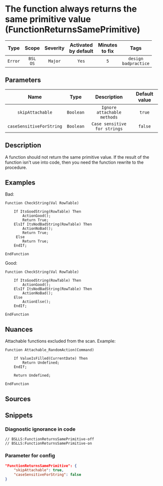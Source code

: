 # The function always returns the same primitive value (FunctionReturnsSamePrimitive)

|  Type   |        Scope        | Severity | Activated<br>by default | Minutes<br>to fix |              Tags               |
|:-------:|:-------------------:|:--------:|:-----------------------------:|:-----------------------:|:-------------------------------:|
| `Error` | `BSL`<br>`OS` | `Major`  |             `Yes`             |           `5`           | `design`<br>`badpractice` |

## Parameters


|           Name           |   Type    |         Description          | Default value |
|:------------------------:|:---------:|:----------------------------:|:-------------:|
|     `skipAttachable`     | `Boolean` | `Ignore attachable methods`  |    `true`     |
| `caseSensitiveForString` | `Boolean` | `Case sensitive for strings` |    `false`    |
<!-- Блоки выше заполняются автоматически, не трогать -->
## Description
<!-- Описание диагностики заполняется вручную. Необходимо понятным языком описать смысл и схему работу -->

A function should not return the same primitive value. If the result of the function isn't use into code, then you need the function rewrite to the procedure.

## Examples
<!-- В данном разделе приводятся примеры, на которые диагностика срабатывает, а также можно привести пример, как можно исправить ситуацию -->

Bad:
```bsl
Function CheckString(Val RowTable)

    If ItsGoodString(RowTable) Then
        ActionGood();
        Return True;
    ElsIf ItsNodBadString(RowTable) Then
        ActionNoBad();
        Return True;
     Else
        Return True;
    EndIf;

EndFunction
```

Good:
```bsl
Function CheckString(Val RowTable)

    If ItsGoodString(RowTable) Then
        ActionGood();
    ElsIf ItsNodBadString(RowTable) Then
        ActionNoBad();
    Else
        ActionElse();
    EndIf;

EndFunction
```

## Nuances

Attachable functions excluded from the scan. Example:
```bsl
Function Attachable_RandomAction(Command)

    If ValueIsFilled(CurrentDate) Then
        Return Undefined;
    EndIf;

    Return Undefined;

EndFunction
```

## Sources
<!-- Необходимо указывать ссылки на все источники, из которых почерпнута информация для создания диагностики -->

## Snippets

<!-- Блоки ниже заполняются автоматически, не трогать -->
### Diagnostic ignorance in code

```bsl
// BSLLS:FunctionReturnsSamePrimitive-off
// BSLLS:FunctionReturnsSamePrimitive-on
```

### Parameter for config

```json
"FunctionReturnsSamePrimitive": {
    "skipAttachable": true,
    "caseSensitiveForString": false
}
```
